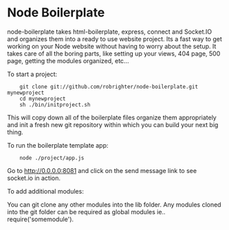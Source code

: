 Node Boilerplate
=================
node-boilerplate takes html-boilerplate, express, connect and Socket.IO and organizes them into a ready to use website project. Its a fast way to get working on your Node website without having to worry about the setup. It takes care of all the boring parts, like setting up your views, 404 page, 500 page, getting the modules organized, etc... 


To start a project:
		
		git clone git://github.com/robrighter/node-boilerplate.git mynewproject
		cd mynewproject
		sh ./bin/initproject.sh
This will copy down all of the boilerplate files organize them appropriately and init a fresh new git repository within which you can build your next big thing.


To run the boilerplate template app:

		node ./project/app.js

Go to http://0.0.0.0:8081 and click on the send message link to see socket.io in action.



To add additional modules:

You can git clone any other modules into the lib folder. Any modules cloned into the git folder can be required as global modules ie.. require('somemodule').


